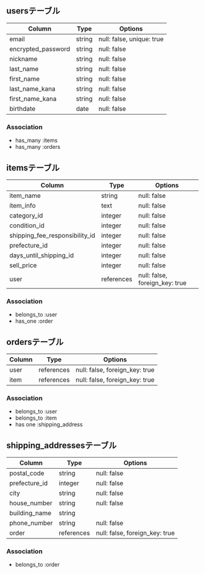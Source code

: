 ## usersテーブル

| Column              | Type       | Options                        |
| ------------------- | ---------- | ------------------------------ |
| email               | string     | null: false, unique: true      |
| encrypted_password  | string     | null: false                    |
| nickname            | string     | null: false                    |
| last_name           | string     | null: false                    |
| first_name          | string     | null: false                    |
| last_name_kana      | string     | null: false                    |
| first_name_kana     | string     | null: false                    |
| birthdate           | date       | null: false                    |

### Association
- has_many :items
- has_many :orders


## itemsテーブル

| Column                            | Type       | Options                        |
| ----------------------------------| ---------- | ------------------------------ |
| item_name                         | string     | null: false                    |
| item_info                         | text       | null: false                    |
| category_id                       | integer    | null: false                    |
| condition_id                      | integer    | null: false                    |
| shipping_fee_responsibility_id    | integer    | null: false                    |
| prefecture_id                     | integer    | null: false                    |
| days_until_shipping_id            | integer    | null: false                    |
| sell_price                        | integer    | null: false                    |
| user                              | references | null: false, foreign_key: true |

### Association
- belongs_to :user
- has_one :order


## ordersテーブル

| Column              | Type       | Options                        |
| ------              | ---------- | ------------------------------ |
| user                | references | null: false, foreign_key: true |
| item                | references | null: false, foreign_key: true |

### Association
- belongs_to :user
- belongs_to :item
- has one :shipping_address


## shipping_addressesテーブル

| Column              | Type       | Options                        |
| ------              | ---------- | ------------------------------ |
| postal_code         | string     | null: false                    |
| prefecture_id       | integer    | null: false                    |
| city                | string     | null: false                    |
| house_number        | string     | null: false                    |
| building_name       | string     |                                |
| phone_number        | string     | null: false                    |
| order               | references | null: false, foreign_key: true |

### Association
- belongs_to :order